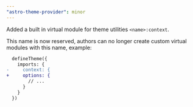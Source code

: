 ```yaml
---
"astro-theme-provider": minor
---
```


Added a built in virtual module for theme utilities `<name>:context`.

This name is now reserved, authors can no longer create custom virtual modules with this name, example:

```diff
  defineTheme({
    imports: {
-     context: {
+     options: {
        // ...
      }
    }
  })
```